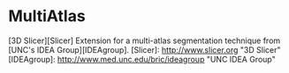 MultiAtlas
==========

[3D Slicer][Slicer] Extension for a multi-atlas segmentation technique from [UNC's IDEA Group][IDEAgroup].  [Slicer]: http://www.slicer.org "3D Slicer" [IDEAgroup]: http://www.med.unc.edu/bric/ideagroup "UNC IDEA Group"
